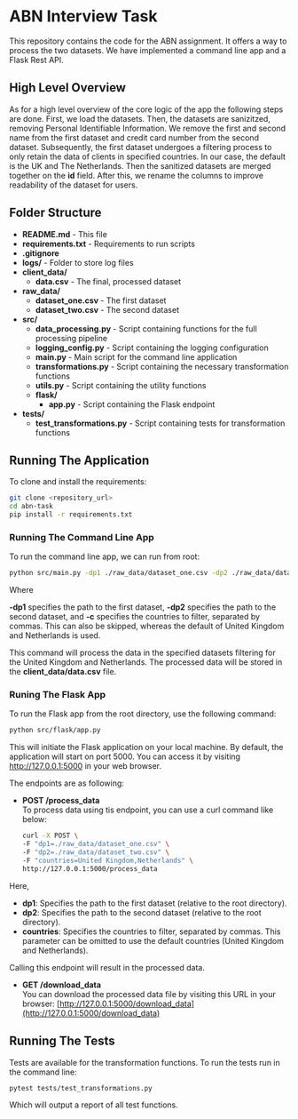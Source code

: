 # ABN Interview Task

This repository contains the code for the ABN assignment. It offers a way to process the two datasets. We have implemented a command line app and a Flask Rest API.

## High Level Overview

As for a high level overview of the core logic of the app the following steps are done. First, we load the datasets. Then, the datasets are sanizitzed, removing Personal Identifiable Information. We remove the first and second name from the first dataset and credit card number from the second dataset. Subsequently, the first dataset undergoes a filtering process to only retain the data of clients in specified countries. In our case, the default is the UK and The Netherlands. Then the sanitized datasets are merged together on the **id** field. After this, we rename the columns to improve readability of the dataset for users.

## Folder Structure

- **README.md** - This file
- **requirements.txt** - Requirements to run scripts
- **.gitignore**
- **logs/** - Folder to store log files
- **client_data/**
  - **data.csv** - The final, processed dataset
- **raw_data/**
  - **dataset_one.csv** - The first dataset
  - **dataset_two.csv** - The second dataset
- **src/**
  - **data_processing.py** - Script containing functions for the full processing pipeline
  - **logging_config.py** - Script containing the logging configuration
  - **main.py** - Main script for the command line application
  - **transformations.py** - Script containing the necessary transformation functions
  - **utils.py** - Script containing the utility functions
  - **flask/**
    - **app.py** - Script containing the Flask endpoint
- **tests/**
  - **test_transformations.py** - Script containing tests for transformation functions

## Running The Application

To clone and install the requirements:

```sh
git clone <repository_url>
cd abn-task
pip install -r requirements.txt
```

### Running The Command Line App

To run the command line app, we can run from root:

```sh
python src/main.py -dp1 ./raw_data/dataset_one.csv -dp2 ./raw_data/dataset_two.csv -c "United Kingdom,Netherlands"
```

Where

**-dp1** specifies the path to the first dataset,
**-dp2** specifies the path to the second dataset, and
**-c** specifies the countries to filter, separated by commas. This can also be skipped, whereas the default of United Kingdom and Netherlands is used.

This command will process the data in the specified datasets filtering for the United Kingdom and Netherlands. The processed data will be stored in the **client_data/data.csv** file.

### Runing The Flask App

To run the Flask app from the root directory, use the following command:

```sh
python src/flask/app.py
```

This will initiate the Flask application on your local machine. By default, the application will start on port 5000. You can access it by visiting http://127.0.0.1:5000 in your web browser.

The endpoints are as following:

- **POST /process_data**  
  To process data using tis endpoint, you can use a curl command like below:

  ```sh
  curl -X POST \
  -F "dp1=./raw_data/dataset_one.csv" \
  -F "dp2=./raw_data/dataset_two.csv" \
  -F "countries=United Kingdom,Netherlands" \
  http://127.0.0.1:5000/process_data
  ```

Here,

- **dp1**: Specifies the path to the first dataset (relative to the root directory).
- **dp2**: Specifies the path to the second dataset (relative to the root directory).
- **countries**: Specifies the countries to filter, separated by commas. This parameter can be omitted to use the default countries (United Kingdom and Netherlands).

Calling this endpoint will result in the processed data.

- **GET /download_data**  
  You can download the processed data file by visiting this URL in your browser:
  [http://127.0.0.1:5000/download_data](http://127.0.0.1:5000/download_data)

## Running The Tests

Tests are available for the transformation functions. To run the tests run in the command line:

```sh
pytest tests/test_transformations.py
```

Which will output a report of all test functions.
